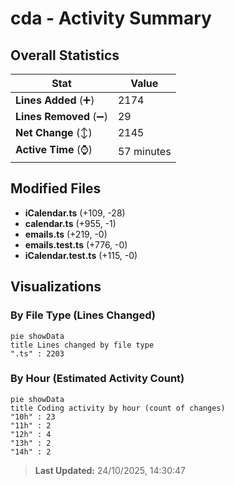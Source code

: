 # cda - Activity Summary 

## Overall Statistics

| Stat                   | Value                                                             |
| ---------------------- | ----------------------------------------------------------------- |
| **Lines Added** (➕)   | 2174                                          |
| **Lines Removed** (➖) | 29                                        |
| **Net Change** (↕)    | 2145                |
| **Active Time** (⌚)   | 57 minutes |


## Modified Files
- **iCalendar.ts** (+109, -28)
- **calendar.ts** (+955, -1)
- **emails.ts** (+219, -0)
- **emails.test.ts** (+776, -0)
- **iCalendar.test.ts** (+115, -0)

## Visualizations

### By File Type (Lines Changed)

```mermaid
pie showData
title Lines changed by file type
".ts" : 2203
```

### By Hour (Estimated Activity Count)

```mermaid
pie showData
title Coding activity by hour (count of changes)
"10h" : 23
"11h" : 2
"12h" : 4
"13h" : 2
"14h" : 2
```


> **Last Updated:** 24/10/2025, 14:30:47